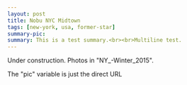 ```yaml
---
layout: post
title: Nobu NYC Midtown
tags: [new-york, usa, former-star]
summary-pic: 
summary: This is a test summary.<br><br>Multiline test.
---
```


Under construction. Photos in "NY_-Winter_2015".

The "pic" variable is just the direct URL